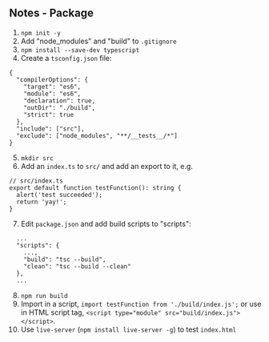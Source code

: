 ## Notes - Package

1. `npm init -y`
2. Add "node_modules" and "build" to `.gitignore`
3. `npm install --save-dev typescript`
4. Create a `tsconfig.json` file:
```
{
  "compilerOptions": {
    "target": "es6",
    "module": "es6",
    "declaration": true,
    "outDir": "./build",
    "strict": true
  },
  "include": ["src"],
  "exclude": ["node_modules", "**/__tests__/*"]
}
```
5. `mkdir src`
6. Add an `index.ts` to `src/` and add an export to it, e.g.
```
// src/index.ts
export default function testFunction(): string {
  alert('test succeeded');
  return 'yay!';
}
```
7. Edit `package.json` and add build scripts to "scripts":
```
  ...
  "scripts": {
    ...,
    "build": "tsc --build",
    "clean": "tsc --build --clean"
  },
  ...
```
8. `npm run build`
9. Import in a script, `import testFunction from './build/index.js';` or use in HTML script tag, `<script type="module" src="build/index.js"></script>`.
10. Use `live-server` (`npm install live-server -g`) to test `index.html`